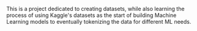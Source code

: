 This is a project dedicated to creating datasets, while also learning the process of using Kaggle's datasets as the start of building Machine Learning models to eventually tokenizing the data for different ML needs.


